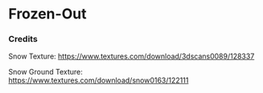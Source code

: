 # Frozen-Out


### Credits
Snow Texture: https://www.textures.com/download/3dscans0089/128337

Snow Ground Texture: https://www.textures.com/download/snow0163/122111
